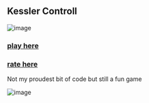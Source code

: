 Kessler Controll
------

![image](https://user-images.githubusercontent.com/1144171/138513501-17b172f9-0998-468f-a3f3-e2599003b83b.png)
### [play here](https://mechazawa.github.io/LD49-Kessler/)
### [rate here](https://ldjam.com/events/ludum-dare/49/$260516)

Not my proudest bit of code but still a fun game

![image](https://user-images.githubusercontent.com/1144171/138513479-37226bf2-546f-4ab4-a60e-e38081fc6cb5.png)
